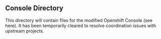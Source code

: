 ## Console Directory

This directory will contain files for the modified Openshift Console (see here). It has been temporarily cleared to resolve coordination issues with upstream projects.